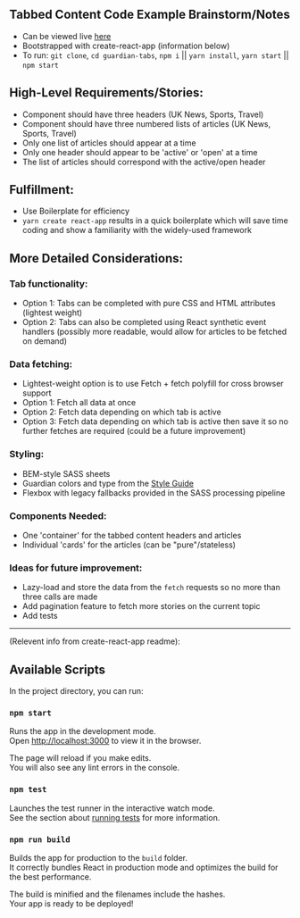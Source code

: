 ## Tabbed Content Code Example Brainstorm/Notes

- Can be viewed live [here](https://guardian-tabs-lieberman.herokuapp.com/)
- Bootstrapped with create-react-app (information below)
- To run: `git clone`, `cd guardian-tabs`, `npm i` || `yarn install`, `yarn start` || `npm start`

## High-Level Requirements/Stories:

- Component should have three headers (UK News, Sports, Travel)
- Component should have three numbered lists of articles (UK News, Sports, Travel)
- Only one list of articles should appear at a time
- Only one header should appear to be 'active' or 'open' at a time
- The list of articles should correspond with the active/open header

## Fulfillment:

- Use Boilerplate for efficiency
- `yarn create react-app` results in a quick boilerplate which will save time coding and show a familiarity with the widely-used framework

## More Detailed Considerations:

### Tab functionality:

- Option 1: Tabs can be completed with pure CSS and HTML attributes (lightest weight)
- Option 2: Tabs can also be completed using React synthetic event handlers (possibly more readable, would allow for articles to be fetched on demand)

### Data fetching:

- Lightest-weight option is to use Fetch + fetch polyfill for cross browser support
- Option 1: Fetch all data at once
- Option 2: Fetch data depending on which tab is active
- Option 3: Fetch data depending on which tab is active then save it so no further fetches are required (could be a future improvement)

### Styling:

- BEM-style SASS sheets
- Guardian colors and type from the [Style Guide](https://design.theguardian.com/)
- Flexbox with legacy fallbacks provided in the SASS processing pipeline

### Components Needed:

- One 'container' for the tabbed content headers and articles
- Individual 'cards' for the articles (can be "pure"/stateless)

### Ideas for future improvement:

- Lazy-load and store the data from the `fetch` requests so no more than three calls are made
- Add pagination feature to fetch more stories on the current topic
- Add tests

---

(Relevent info from create-react-app readme):

## Available Scripts

In the project directory, you can run:

### `npm start`

Runs the app in the development mode.<br>
Open [http://localhost:3000](http://localhost:3000) to view it in the browser.

The page will reload if you make edits.<br>
You will also see any lint errors in the console.

### `npm test`

Launches the test runner in the interactive watch mode.<br>
See the section about [running tests](https://facebook.github.io/create-react-app/docs/running-tests) for more information.

### `npm run build`

Builds the app for production to the `build` folder.<br>
It correctly bundles React in production mode and optimizes the build for the best performance.

The build is minified and the filenames include the hashes.<br>
Your app is ready to be deployed!
